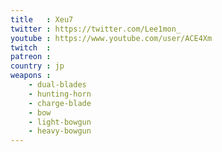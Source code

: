 ```yaml
---
title   : Xeu7
twitter : https://twitter.com/Lee1mon_
youtube : https://www.youtube.com/user/ACE4Xm
twitch  : 
patreon : 
country : jp
weapons :
    - dual-blades
    - hunting-horn
    - charge-blade
    - bow
    - light-bowgun
    - heavy-bowgun
---
```


